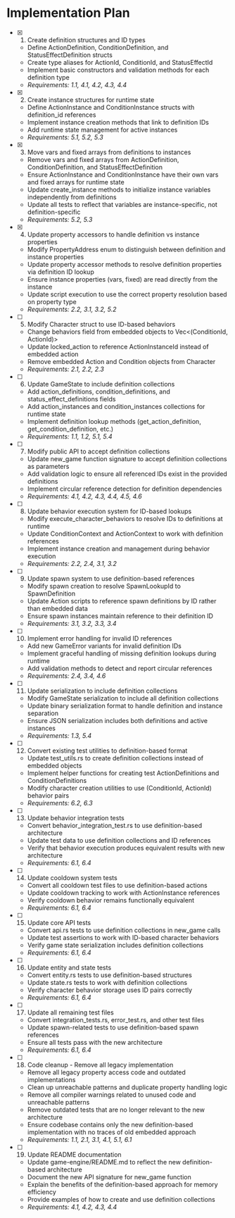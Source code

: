 # Implementation Plan

- [x] 1. Create definition structures and ID types

  - Define ActionDefinition, ConditionDefinition, and StatusEffectDefinition structs
  - Create type aliases for ActionId, ConditionId, and StatusEffectId
  - Implement basic constructors and validation methods for each definition type
  - _Requirements: 1.1, 4.1, 4.2, 4.3, 4.4_

- [x] 2. Create instance structures for runtime state

  - Define ActionInstance and ConditionInstance structs with definition_id references
  - Implement instance creation methods that link to definition IDs
  - Add runtime state management for active instances
  - _Requirements: 5.1, 5.2, 5.3_

- [x] 3. Move vars and fixed arrays from definitions to instances

  - Remove vars and fixed arrays from ActionDefinition, ConditionDefinition, and StatusEffectDefinition
  - Ensure ActionInstance and ConditionInstance have their own vars and fixed arrays for runtime state
  - Update create_instance methods to initialize instance variables independently from definitions
  - Update all tests to reflect that variables are instance-specific, not definition-specific
  - _Requirements: 5.2, 5.3_

- [x] 4. Update property accessors to handle definition vs instance properties

  - Modify PropertyAddress enum to distinguish between definition and instance properties
  - Update property accessor methods to resolve definition properties via definition ID lookup
  - Ensure instance properties (vars, fixed) are read directly from the instance
  - Update script execution to use the correct property resolution based on property type
  - _Requirements: 2.2, 3.1, 3.2, 5.2_

- [ ] 5. Modify Character struct to use ID-based behaviors

  - Change behaviors field from embedded objects to Vec<(ConditionId, ActionId)>
  - Update locked_action to reference ActionInstanceId instead of embedded action
  - Remove embedded Action and Condition objects from Character
  - _Requirements: 2.1, 2.2, 2.3_

- [ ] 6. Update GameState to include definition collections

  - Add action_definitions, condition_definitions, and status_effect_definitions fields
  - Add action_instances and condition_instances collections for runtime state
  - Implement definition lookup methods (get_action_definition, get_condition_definition, etc.)
  - _Requirements: 1.1, 1.2, 5.1, 5.4_

- [ ] 7. Modify public API to accept definition collections

  - Update new_game function signature to accept definition collections as parameters
  - Add validation logic to ensure all referenced IDs exist in the provided definitions
  - Implement circular reference detection for definition dependencies
  - _Requirements: 4.1, 4.2, 4.3, 4.4, 4.5, 4.6_

- [ ] 8. Update behavior execution system for ID-based lookups

  - Modify execute_character_behaviors to resolve IDs to definitions at runtime
  - Update ConditionContext and ActionContext to work with definition references
  - Implement instance creation and management during behavior execution
  - _Requirements: 2.2, 2.4, 3.1, 3.2_

- [ ] 9. Update spawn system to use definition-based references

  - Modify spawn creation to resolve SpawnLookupId to SpawnDefinition
  - Update Action scripts to reference spawn definitions by ID rather than embedded data
  - Ensure spawn instances maintain reference to their definition ID
  - _Requirements: 3.1, 3.2, 3.3, 3.4_

- [ ] 10. Implement error handling for invalid ID references

  - Add new GameError variants for invalid definition IDs
  - Implement graceful handling of missing definition lookups during runtime
  - Add validation methods to detect and report circular references
  - _Requirements: 2.4, 3.4, 4.6_

- [ ] 11. Update serialization to include definition collections

  - Modify GameState serialization to include all definition collections
  - Update binary serialization format to handle definition and instance separation
  - Ensure JSON serialization includes both definitions and active instances
  - _Requirements: 1.3, 5.4_

- [ ] 12. Convert existing test utilities to definition-based format

  - Update test_utils.rs to create definition collections instead of embedded objects
  - Implement helper functions for creating test ActionDefinitions and ConditionDefinitions
  - Modify character creation utilities to use (ConditionId, ActionId) behavior pairs
  - _Requirements: 6.2, 6.3_

- [ ] 13. Update behavior integration tests

  - Convert behavior_integration_test.rs to use definition-based architecture
  - Update test data to use definition collections and ID references
  - Verify that behavior execution produces equivalent results with new architecture
  - _Requirements: 6.1, 6.4_

- [ ] 14. Update cooldown system tests

  - Convert all cooldown test files to use definition-based actions
  - Update cooldown tracking to work with ActionInstance references
  - Verify cooldown behavior remains functionally equivalent
  - _Requirements: 6.1, 6.4_

- [ ] 15. Update core API tests

  - Convert api.rs tests to use definition collections in new_game calls
  - Update test assertions to work with ID-based character behaviors
  - Verify game state serialization includes definition collections
  - _Requirements: 6.1, 6.4_

- [ ] 16. Update entity and state tests

  - Convert entity.rs tests to use definition-based structures
  - Update state.rs tests to work with definition collections
  - Verify character behavior storage uses ID pairs correctly
  - _Requirements: 6.1, 6.4_

- [ ] 17. Update all remaining test files

  - Convert integration_tests.rs, error_test.rs, and other test files
  - Update spawn-related tests to use definition-based spawn references
  - Ensure all tests pass with the new architecture
  - _Requirements: 6.1, 6.4_

- [ ] 18. Code cleanup - Remove all legacy implementation

  - Remove all legacy property access code and outdated implementations
  - Clean up unreachable patterns and duplicate property handling logic
  - Remove all compiler warnings related to unused code and unreachable patterns
  - Remove outdated tests that are no longer relevant to the new architecture
  - Ensure codebase contains only the new definition-based implementation with no traces of old embedded approach
  - _Requirements: 1.1, 2.1, 3.1, 4.1, 5.1, 6.1_

- [ ] 19. Update README documentation
  - Update game-engine/README.md to reflect the new definition-based architecture
  - Document the new API signature for new_game function
  - Explain the benefits of the definition-based approach for memory efficiency
  - Provide examples of how to create and use definition collections
  - _Requirements: 4.1, 4.2, 4.3, 4.4_
